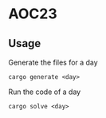 # AOC23

## Usage
Generate the files for a day
```
cargo generate <day>
```

Run the code of a day
```
cargo solve <day>
```
